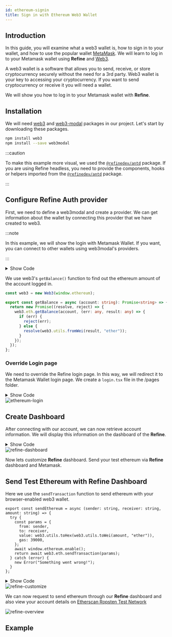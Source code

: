 ```yaml
---
id: ethereum-signin
title: Sign in with Ethereum Web3 Wallet
---
```


## Introduction

In this guide, you will examine what a web3 wallet is, how to sign in to your wallet, and how to use the popular wallet [MetaMask](https://metamask.io/). We will learn to log in to your Metamask wallet using **Refine** and [Web3](https://web3js.readthedocs.io/en/v1.5.2/).

A web3 wallet is a software that allows you to send, receive, or store cryptocurrency securely without the need for a 3rd party. Web3 wallet is your key to accessing your cryptocurrency. If you want to send cryptocurrency or receive it you will need a wallet.

We will show you how to log in to your Metamask wallet with **Refine**.

## Installation

We will need [web3](https://github.com/ChainSafe/web3.js) and [web3-modal](https://github.com/web3modal/web3modal) packages in our project. Let's start by downloading these packages.

```bash
npm install web3
npm install --save web3modal
```

:::caution

To make this example more visual, we used the [`@refinedev/antd`](https://github.com/refinedev/refine/tree/master/packages/refine-antd) package. If you are using Refine headless, you need to provide the components, hooks or helpers imported from the [`@refinedev/antd`](https://github.com/refinedev/refine/tree/master/packages/refine-antd) package.

:::

## Configure Refine Auth provider

First, we need to define a web3modal and create a provider. We can get information about the wallet by connecting this provider that we have created to web3.

:::note

In this example, we will show the login with Metamask Wallet. If you want, you can connect to other wallets using web3modal's providers.

:::

<details>
<summary>Show Code</summary>
<p>

```tsx title="/src/authprovider.ts"
import { AuthBindings } from "@refinedev/core";
import Web3 from "web3";
import Web3Modal from "web3modal";

import { getBalance } from "./utility";

export const TOKEN_KEY = "refine-auth";

const providerOptions = {};
const web3Modal = new Web3Modal({
  cacheProvider: true,
  providerOptions,
});

let provider: any | null = null;

export const authProvider: AuthBindings = {
  login: async () => {
    if (window.ethereum) {
      provider = await web3Modal.connect();
      const web3 = new Web3(provider);
      const accounts = await web3.eth.getAccounts();
      localStorage.setItem(TOKEN_KEY, accounts[0]);
      return {
        success: true,
        redirectTo: "/",
      };
    } else {
      return {
        success: false,
        error: new Error("Not set ethereum wallet or invalid. You need to install Metamask"),
      };
    }
  },
  logout: async () => {
    localStorage.removeItem(TOKEN_KEY);
    if (provider && provider.close) {
      await provider.close;

      provider = null;
      await web3Modal.clearCachedProvider();
    }
    return {
      success: true,
      redirectTo: "/login",
    };
  },
  onError: async (error) => {
    console.error(error);
    return { error };
  },
  check: async () => {
    const token = localStorage.getItem(TOKEN_KEY);
    if (token) {
      return {
        authenticated: true,
      };
    }

    return {
      authenticated: false,
      redirectTo: "/login",
      logout: true,
    };
  },
  getPermissions: async () => null,
  getIdentity: async () => {
    const address = localStorage.getItem(TOKEN_KEY);
    if (!address) {
      return null;
    }

    const balance = await getBalance(address);

    return {
      address,
      balance,
    };
  },
};
```

</p>
</details>

We use web3's `getBalance()` function to find out the ethereum amount of the account logged in.

```ts title="src/utility.ts"
const web3 = new Web3(window.ethereum);

export const getBalance = async (account: string): Promise<string> => {
  return new Promise((resolve, reject) => {
    web3.eth.getBalance(account, (err: any, result: any) => {
      if (err) {
        reject(err);
      } else {
        resolve(web3.utils.fromWei(result, "ether"));
      }
    });
  });
};
```

### Override Login page​

We need to override the Refine login page. In this way, we will redirect it to the Metamask Wallet login page. We create a `login.tsx` file in the /pages folder.

<details>
<summary>Show Code</summary>
<p>

```tsx title="/src/page/login.tsx"
import { Layout, Button, Space, Typography } from "antd";
import { ThemedTitleV2 } from "@refinedev/antd";
// highlight-next-line
import { useLogin } from "@refinedev/core";

export const Login: React.FC = () => {
  // highlight-next-line
  const { mutate: login, isLoading } = useLogin();

  return (
    <Layout
      style={{
        height: "100vh",
        justifyContent: "center",
        alignItems: "center",
      }}
    >
      <Space direction="vertical" align="center" size="large">
        <ThemedTitleV2
          collapsed={false}
          wrapperStyles={{
            fontSize: "22px",
          }}
        />
        <Button type="primary" size="middle" loading={isLoading} onClick={() => login({})}>
          Sign in with Ethereum
        </Button>
        <Typography.Text type="secondary">Powered by Auth0</Typography.Text>
      </Space>
    </Layout>
  );
};
```

</p>
</details>

<img src="https://refine.ams3.cdn.digitaloceanspaces.com/website/static/img/guides-and-concepts/web3/login-min.gif" alt="ethereum-login" className="border border-gray-200 rounded" />

## Create Dashboard

After connecting with our account, we can now retrieve account information. We will display this information on the dashboard of the **Refine**.

<details>
<summary>Show Code</summary>
<p>

```tsx title="src/pages/dashboard.tsx"
import React from "react";
import { useGetIdentity } from "@refinedev/core";
import { useModal } from "@refinedev/antd";
import { Row, Col, Card, Typography, Space, Button, Modal, Form, Input } from "antd";

const { Text } = Typography;

export const DashboardPage: React.FC = () => {
  const { data, isLoading } = useGetIdentity<{
    address: string;
    balance: string;
  }>();

  return (
    <Row gutter={24}>
      <Col span={12}>
        <Card
          title="Ethereum Public ID"
          style={{ height: "150px", borderRadius: "15px" }}
          headStyle={{ textAlign: "center" }}
        >
          <Space align="center" direction="horizontal">
            <Text>{isLoading ? "loading" : data?.address}</Text>
          </Space>
        </Card>
      </Col>
      <Col span={8}>
        <Card
          title="Account Balance"
          style={{ height: "150px", borderRadius: "15px" }}
          headStyle={{ textAlign: "center" }}
        >
          <Text>{`${isLoading ? "loading" : data?.balance} Ether`}</Text>
        </Card>
      </Col>
    </Row>
  );
};
```

</p>
</details>

<img src="https://refine.ams3.cdn.digitaloceanspaces.com/website/static/img/guides-and-concepts/web3/dashboard.jpg" alt="refine-dashboard" className="border border-gray-200 rounded" />

Now lets customize **Refine** dashboard. Send your test ethereum via **Refine** dashboard and Metamask.

## Send Test Ethereum with Refine Dashboard

Here we use the `sendTransaction` function to send ethereum with your browser-enabled web3 wallet.

```tsx title="src/utility.ts"
export const sendEthereum = async (sender: string, receiver: string, amount: string) => {
  try {
    const params = {
      from: sender,
      to: receiver,
      value: web3.utils.toHex(web3.utils.toWei(amount, "ether")),
      gas: 39000,
    };
    await window.ethereum.enable();
    return await web3.eth.sendTransaction(params);
  } catch (error) {
    new Error("Something went wrong!");
  }
};
```

<details>
<summary>Show Code</summary>
<p>

```tsx title="src/pages/dashboard.tsx"
import React, { useState } from "react";
import { useGetIdentity } from "@refinedev/core";
import { useModal } from "@refinedev/antd";
import { Row, Col, Card, Typography, Space, Button, Modal, Form, Input, notification } from "antd";

import { sendEthereum } from "../utility";

const { Text } = Typography;

export const DashboardPage: React.FC = () => {
  const { data, isLoading } = useGetIdentity<{
    address: string;
    balance: string;
  }>();
  const { modalProps, show, close } = useModal();
  const [form] = Form.useForm();
  const [loading, setLoading] = useState(false);

  const handleModal = async (values: any) => {
    setLoading(true);
    const tx: any | undefined = await sendEthereum(data?.address!!, values.receiver, values.amount);
    const status = tx ? tx.status : undefined;
    setLoading(false);

    if (status) {
      close();
      notification["success"]({
        message: "Transaction Success",
        description: "Transaction successful you can check on Etherscan.io",
      });
    } else {
      notification["warning"]({
        message: "Transaction Failed",
        description: "Transaction failed try again",
      });
    }
  };

  return (
    <>
      <Row gutter={24}>
        <Col span={12}>
          <Card
            title="Ethereum Public ID"
            style={{ height: "150px", borderRadius: "15px" }}
            headStyle={{ textAlign: "center" }}
          >
            <Space align="center" direction="horizontal">
              <Text>{isLoading ? "loading" : data?.address}</Text>
            </Space>
          </Card>
        </Col>
        <Col span={8}>
          <Card
            title="Account Balance"
            style={{ height: "150px", borderRadius: "15px" }}
            headStyle={{ textAlign: "center" }}
          >
            <Text>{`${isLoading ? "loading" : data?.balance} Ether`}</Text>
          </Card>
        </Col>
        <Col span={12}>
          <Button style={{ maxWidth: 300, marginTop: 24 }} type="primary" size="large" onClick={() => show()}>
            Send Ethereum
          </Button>
          <Button
            style={{ maxWidth: 300, marginTop: 24, marginLeft: 12 }}
            type="primary"
            size="large"
            href={`https://ropsten.etherscan.io/address/${data?.address}`}
          >
            View on Etherscan
          </Button>
        </Col>
      </Row>
      <Modal
        {...modalProps}
        okText={"Send"}
        title={"Send Test Ethereum via Ropsten Chain"}
        onOk={form.submit}
        okButtonProps={{ loading: loading }}
      >
        <Form layout="vertical" onFinish={handleModal} form={form}>
          <Form.Item name="receiver" label="Receiver Public Address">
            <Input />
          </Form.Item>
          <Form.Item name="amount" label="Amaount Ether">
            <Input />
          </Form.Item>
        </Form>
      </Modal>
    </>
  );
};
```

</p>
</details>

<img src="https://refine.ams3.cdn.digitaloceanspaces.com/website/static/img/guides-and-concepts/web3/customize.jpg" alt="refine-customize" className="border border-gray-200 rounded" />

We can now request to send ethereum through our **Refine** dashboard and also view your account details on [Etherscan Ropsten Test Network](https://ropsten.etherscan.io/)

<img src="https://refine.ams3.cdn.digitaloceanspaces.com/website/static/img/guides-and-concepts/web3/overview-min.gif" alt="refine-overview" className="border border-gray-200 rounded" />

## Example

<CodeSandboxExample path="with-web3" />
